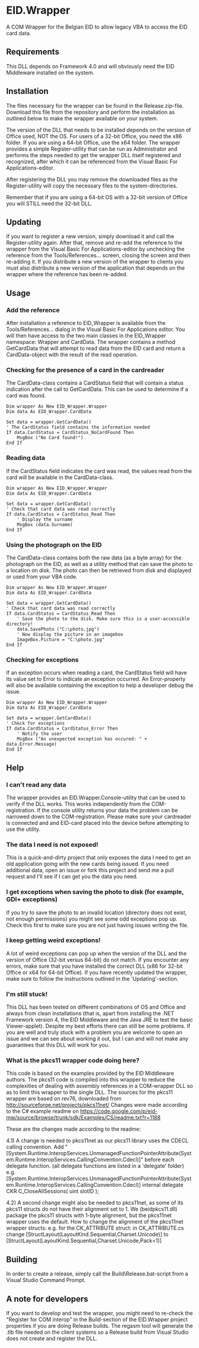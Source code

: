 # EID.Wrapper
A COM Wrapper for the Belgian EID to allow legacy VBA to access the EID card data.

## Requirements
This DLL depends on Framework 4.0 and will obviously need the EID Middleware installed on the system.

## Installation
The files necessary for the wrapper can be found in the Release.zip-file. Download this file from the repository and perform the installation as outlined below to make the wrapper available on your system.

The version of the DLL that needs to be installed depends on the version of Office used, NOT the OS. For users of a 32-bit Office, you need the x86 folder. If you are using a 64-bit Office, use the x64 folder. The wrapper provides a simple Register-utility that can be run as Administrator and performs the steps needed to get the wrapper DLL itself registered and recognized, after which it can be referenced from the Visual Basic For Applications-editor.

After registering the DLL you may remove the downloaded files as the Register-utility will copy the necessary files to the system-directories.

Remember that if you are using a 64-bit OS with a 32-bit version of Office you will STILL need the 32-bit DLL. 

## Updating
If you want to register a new version, simply download it and call the Register-utility again. After that, remove and re-add the reference to the wrapper from the Visual Basic For Applications-editor by unchecking the reference 
from the Tools/References... screen, closing the screen and then re-adding it. If you distribute a new version of the wrapper to clients you must also distribute a new version of the application that depends on the wrapper where
the reference has been re-added.

## Usage

### Add the reference
After installation a reference to EID_Wrapper is available from the Tools/References... dialog in the Visual Basic For Applications editor. You will then have access to the two main classes in the EID_Wrapper namespace: Wrapper and CardData. The wrapper contains a method GetCardData that will attempt to read data from the EID card and return a CardData-object with the result of the read operation.

### Checking for the presence of a card in the cardreader
The CardData-class contains a CardStatus field that will contain a status indication after the call to GetCardData. This can be used to determine if a card was found.
```
Dim wrapper As New EID_Wrapper.Wrapper
Dim data As EID_Wrapper.CardData

Set data = wrapper.GetCardData()
' The CardStatus field contains the information needed
If data.CardStatus = CardStatus_NoCardFound Then
    MsgBox ("No Card found!")
End If
```

### Reading data
If the CardStatus field indicates the card was read, the values read from the card will be available in the CardData-class.
```
Dim wrapper As New EID_Wrapper.Wrapper
Dim data As EID_Wrapper.CardData

Set data = wrapper.GetCardData()
' Check that card data was read correctly
If data.CardStatus = CardStatus_Read Then
	' Display the surname
	MsgBox (data.Surname)
End If
```

### Using the photograph on the EID
The CardData-class contains both the raw data (as a byte array) for the photograph on the EID, as well as a utility method that can save the photo to a location on disk. The photo can then be retrieved from disk and displayed or used from your VBA code.
```
Dim wrapper As New EID_Wrapper.Wrapper
Dim data As EID_Wrapper.CardData

Set data = wrapper.GetCardData()
' Check that card data was read correctly
If data.CardStatus = CardStatus_Read Then
	' Save the photo to the disk. Make sure this is a user-accessible directory!
	data.SavePhoto ("C:\photo.jpg")
	' Now display the picture in an imagebox
	ImageBox.Picture = "C:\photo.jpg"
End If
```

### Checking for exceptions
If an exception occurs when reading a card, the CardStatus field will have its value set to Error to indicate an exception occurred. An Error-property will also be available containing the exception to help a developer debug the issue.
```
Dim wrapper As New EID_Wrapper.Wrapper
Dim data As EID_Wrapper.CardData

Set data = wrapper.GetCardData()
' Check for exceptions
If data.CardStatus = CardStatus_Error Then
	' Notify the user
	MsgBox ("An unexpected exception has occured: " + data.Error.Message)
End If
```

## Help

### I can't read any data
The wrapper provides an EID.Wrapper.Console-utility that can be used to verify if the DLL works. This works independently from the COM-registration. If the console utility returns your data the problem can be narrowed down to the COM-registration. Please make sure your cardreader is connected and and EID-card placed into the device before attempting to use the utility.

### The data I need is not exposed!
This is a quick-and-dirty project that only exposes the data I need to get an old application going with the new cards being issued. If you need additional data, open an issue or fork this project and send me a pull request and I'll see if I can get you the data you need.

### I get exceptions when saving the photo to disk (for example, GDI+ exceptions)
If you try to save the photo to an invalid location (directory does not exist, not enough permissions) you might see some odd exceptions pop up. Check this first to make sure you are not just having issues writing the file.

### I keep getting weird exceptions!
A lot of weird exceptions can pop up when the version of the DLL and the version of Office (32-bit versus 64-bit) do not match. If you encounter any errors, make sure that you have installed the correct DLL (x86 for 32-bit Office or x64 for 64-bit Office). If you have recently updated the wrapper, make sure to follow the instructions outlined in the 'Updating'-section.

### I'm still stuck!
This DLL has been tested on different combinations of OS and Office and always from clean installations (that is, apart from installing the .NET Framework version 4, the EID Middleware and the Java JRE to test the basic Viewer-applet). Despite my best efforts there can still be some problems. If you are well and truly stuck with a problem you are welcome to open an issue and we can see about working it out, but I can and will not make any guarantees that this DLL will work for you.

### What is the pkcs11 wrapper code doing here?
This code is based on the examples provided by the EID Middleware authors. The pkcs11 code is compiled into this wrapper to reduce the complexities of dealing with assembly references in a COM-wrapper DLL so as to limit this wrapper to the single DLL. The sources for the pkcs11 wrapper are based on rev76, downloaded from http://sourceforge.net/projects/pkcs11net/ Changes were made according to the C# example readme on https://code.google.com/p/eid-mw/source/browse/trunk/sdk/Examples/CS/readme.txt?r=1188

These are the changes made according to the readme:

4.1) A change is needed to pkcs11net as our pkcs11 library uses the CDECL calling convention. Add "[System.Runtime.InteropServices.UnmanagedFunctionPointerAttribute(System.Runtime.InteropServices.CallingConvention.Cdecl)]"
before each delegate function. (all delegate functions are listed in a 'delegate' folder) e.g.
[System.Runtime.InteropServices.UnmanagedFunctionPointerAttribute(System.Runtime.InteropServices.CallingConvention.Cdecl)]
internal delegate CKR C_CloseAllSessions(
uint slotID
);

4.2) A second change might also be needed to pkcs11net, as some of its pkcs11 structs do not have their alignment set to 1. We (beidpkcs11.dll) package the pkcs11 structs with 1-byte alignment, but the pkcs11net wrapper uses the default. How to change the alignment of the pkcs11net wrapper structs: e.g. for the CK_ATTRIBUTE struct: in CK_ATTRIBUTE.cs change [StructLayout(LayoutKind.Sequential,Charset.Unicode)] to [StructLayout(LayoutKind.Sequential,Charset.Unicode,Pack=1)]

## Building
In order to create a release, simply call the Build\Release.bat-script from a Visual Studio Command Prompt. 

## A note for developers
If you want to develop and test the wrapper, you might need to re-check the "Register for COM interop" in the Build-section of the EID.Wrapper project properties if you are doing Release builds. The regasm tool will generate the .tlb file needed on the client systems so a Release build from Visual Studio does not create and register the DLL.
